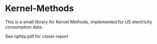 # Kernel-Methods

This is a small library for Kernel Methods, implemented for US electricity consumption data. 

See npfda.pdf for closer report

